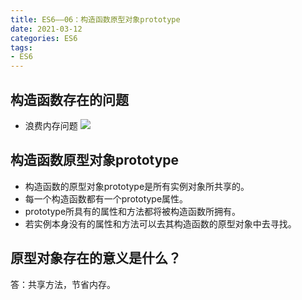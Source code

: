 ```yaml
---
title: ES6——06：构造函数原型对象prototype
date: 2021-03-12
categories: ES6
tags: 
- ES6
---
```

## 构造函数存在的问题
* 浪费内存问题
![](https://img-blog.csdnimg.cn/img_convert/af7eda2de693ec35e704b409f8c30a03.png)
## 构造函数原型对象prototype
* 构造函数的原型对象prototype是所有实例对象所共享的。
* 每一个构造函数都有一个prototype属性。
* prototype所具有的属性和方法都将被构造函数所拥有。
* 若实例本身没有的属性和方法可以去其构造函数的原型对象中去寻找。
## 原型对象存在的意义是什么？
答：共享方法，节省内存。